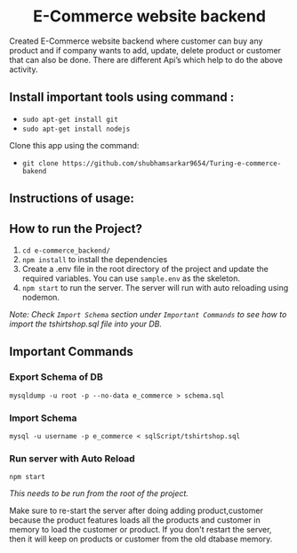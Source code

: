 <h1 align="center">E-Commerce website backend</h1>
Created E-Commerce website backend where customer can buy any product  and if company wants to add, update, delete product or customer that can also be done. There are different Api’s which help to do the above activity.


## Install important tools using command :
  * `sudo apt-get install git`
  * `sudo apt-get install nodejs`

Clone this app using the command:
  * `git clone https://github.com/shubhamsarkar9654/Turing-e-commerce-bakend`

## Instructions of usage:

## How to run the Project?

1. `cd e-commerce_backend/`
2. `npm install` to install the dependencies
3. Create a .env file in the root directory of the project and update the required variables. You can use `sample.env` as the skeleton.
4. `npm start` to run the server. The server will run with auto reloading using nodemon.

*Note: Check `Import Schema` section under `Important Commands` to see how to import the tshirtshop.sql file into your DB.*

## Important Commands

### Export Schema of DB
`mysqldump -u root -p --no-data e_commerce > schema.sql`

### Import Schema
`mysql -u username -p e_commerce < sqlScript/tshirtshop.sql`

### Run server with Auto Reload
`npm start`


*This needs to be run from the root of the project.*

Make sure to re-start the server after doing adding product,customer because the product features loads all the products and customer in memory to load the customer or product. If you don't restart the server, then it will keep on products or customer from the old dtabase memory.